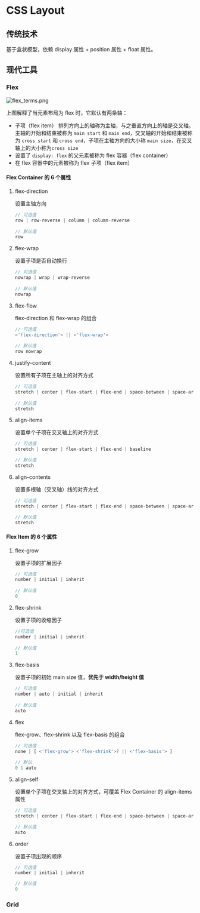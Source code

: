 # CSS Layout

## 传统技术

基于盒状模型，依赖 display 属性 + position 属性 + float 属性。

## 现代工具

### Flex

![flex_terms.png](https://developer.mozilla.org/files/3739/flex_terms.png)

上图解释了当元素布局为 flex 时，它默认有两条轴：

- 子项（flex item） 排列方向上的轴称为主轴，与之垂直方向上的轴是交叉轴。主轴的开始和结束被称为 `main start` 和 `main end`，交叉轴的开始和结束被称为 `cross start` 和 `cross end`，子项在主轴方向的大小称 `main size`，在交叉轴上的大小称为`cross size`
- 设置了 `display: flex` 的父元素被称为 flex 容器（flex container）
- 在 flex 容器中的元素被称为 flex 子项（flex item）

#### Flex Container 的 6 个属性

1. flex-direction

   设置主轴方向

   ```js
   // 可选值
   row | row-reverse | column | column-reverse
    
   // 默认值
   row
   ```

2. flex-wrap

   设置子项是否自动换行

   ```js
   // 可选值
   nowrap | wrap | wrap-reverse 
    
   // 默认值
   nowrap
   ```

3. flex-flow

   flex-direction 和 flex-wrap 的组合

   ```js
   // 可选值
   <'flex-direction'> || <'flex-wrap'>
    
   // 默认值
   row nowrap
   ```

4. justify-content

   设置所有子项在主轴上的对齐方式

   ```js
   // 可选值
   stretch | center | flex-start | flex-end | space-between | space-around
    
   // 默认值
   stretch
   ```

5. align-items

   设置单个子项在交叉轴上的对齐方式

   ```js
   // 可选值
   stretch | center | flex-start | flex-end | baseline
   
   // 默认值
   stretch
   ```

6. align-contents

   设置多根轴（交叉轴）线的对齐方式

   ```js
   // 可选值
   stretch | center | flex-start | flex-end | space-between | space-around
   
   // 默认值
   stretch
   ```

#### Flex Item 的 6 个属性

1. flex-grow

   设置子项的扩展因子

   ```js
   // 可选值
   number | initial | inherit
    
   // 默认值
   0
   ```

2. flex-shrink

   设置子项的收缩因子

   ```js
   //可选值
   number | initial | inherit
    
   // 默认值
   1
   ```

3. flex-basis

   设置子项的初始 main size 值，**优先于 width/height 值**

   ```js
   // 可选值
   number | auto | initial | inherit
    
   // 默认值
   auto
   ```

4. flex

   flex-grow、flex-shrink 以及 flex-basis 的组合

   ```js
   // 可选值
   none | [ <'flex-grow'> <'flex-shrink'>? || <'flex-basis'> ]
    
   // 默认
   0 1 auto
   ```

5. align-self

   设置单个子项在交叉轴上的对齐方式，可覆盖 Flex Container 的 align-items 属性

   ```js
   // 可选值
   stretch | center | flex-start | flex-end | space-between | space-around
   
   // 默认值
   auto
   ```

6. order

   设置子项出现的顺序

   ```js
   // 可选值
   number | initial | inherit
   
   // 默认值
   0
   ```

### Grid

[MDN CSS layout]: https://developer.mozilla.org/en-US/docs/Learn/CSS/CSS_layout
[阮一峰老师的 CSS Flex 布局教程]: http://www.ruanyifeng.com/blog/2015/07/flex-grammar.html
[阮一峰老师的 CSS Grid 网格布局教程]: http://www.ruanyifeng.com/blog/2019/03/grid-layout-tutorial.html
[RUNOOB CSS flex 属性]: https://www.runoob.com/cssref/css3-pr-flex.html







